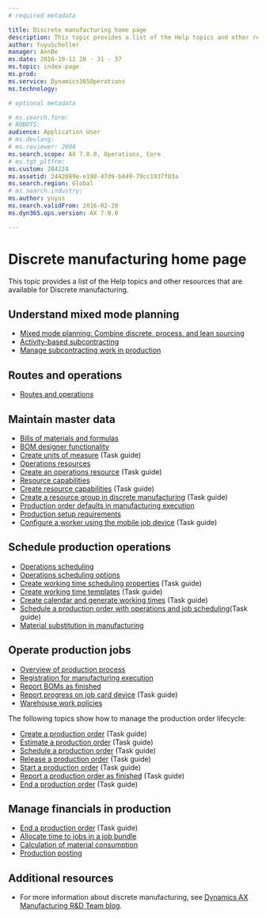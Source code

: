 ```yaml
---
# required metadata

title: Discrete manufacturing home page
description: This topic provides a list of the Help topics and other resources that are available for Discrete manufacturing. 
author: YuyuScheller
manager: AnnBe
ms.date: 2016-10-11 20 - 31 - 37
ms.topic: index-page
ms.prod: 
ms.service: Dynamics365Operations
ms.technology: 

# optional metadata

# ms.search.form: 
# ROBOTS: 
audience: Application User
# ms.devlang: 
# ms.reviewer: 2094
ms.search.scope: AX 7.0.0, Operations, Core
# ms.tgt_pltfrm: 
ms.custom: 204224
ms.assetid: 2442089e-e198-47d9-b449-79cc1937f83a
ms.search.region: Global
# ms.search.industry: 
ms.author: yuyus
ms.search.validFrom: 2016-02-28
ms.dyn365.ops.version: AX 7.0.0

---
```


# Discrete manufacturing home page

This topic provides a list of the Help topics and other resources that are available for Discrete manufacturing. 

Understand mixed mode planning
------------------------------

-   [Mixed mode planning: Combine discrete, process, and lean sourcing](mixed-mode-plan.md)
-   [Activity-based subcontracting](activity-based-subcontracting.md)
-   [Manage subcontracting work in production](manage-subcontract-work-production.md)

## Routes and operations
-   [Routes and operations](routes-operations.md)

## Maintain master data
-   [Bills of materials and formulas](http://ax.help.dynamics.com/en/wiki/bills-of-materials-and-formulas/)
-   [BOM designer functionality](bom-designer-functionality.md)
-   [Create units of measure](http://ax.help.dynamics.com/en/wiki/manage-unit-of-measure/) (Task guide)
-   [Operations resources](operations-resources.md)
-   [Create an operations resource](http://ax.help.dynamics.com/en/wiki/create-an-operations-resource/) (Task guide)
-   [Resource capabilities](resource-capabilities.md)
-   [Create resource capabilities](http://ax.help.dynamics.com/en/wiki/create-a-resource-capability/) (Task guide)
-   [Create a resource group in discrete manufacturing](http://ax.help.dynamics.com/en/wiki/create-a-resource-group-in-discrete-manufacturing/) (Task guide)
-   [Production order defaults in manufacturing execution](production-order-defaults-manufacturing-execution.md)
-   [Production setup requirements](production-set-up-requirements.md)
-   [Configure a worker using the mobile job device](http://ax.help.dynamics.com/en/wiki/configure-a-worker-using-the-mobile-job-device/) (Task guide)

## Schedule production operations
-   [Operations scheduling](operations-scheduling.md)
-   [Operations scheduling options](operation-scheduling-options.md)
-   [Create working time scheduling properties](http://ax.help.dynamics.com/en/wiki/create-working-time-scheduling-properties/) (Task guide)
-   [Create working time templates](http://ax.help.dynamics.com/en/wiki/create-working-time-templates/) (Task guide)
-   [Create calendar and generate working times](http://ax.help.dynamics.com/en/wiki/create-calendar-and-generate-working-times/) (Task guide)
-   [Schedule a production order with operations and job scheduling](https://ax.help.dynamics.com/en/wiki/schedule-a-production-order-with-operations-and-job-scheduling/)(Task guide)
-   [Material substitution in manufacturing](substitute-items-bom-lines.md)

## Operate production jobs
-   [Overview of production process](production-process-overview.md)
-   [Registration for manufacturing execution](registration-manufacturing-execution.md)
-   [Report BOMs as finished](report-boms-as-finished.md)
-   [Report progress on job card device](http://ax.help.dynamics.com/en/wiki/report-progress-on-job-card-device/) (Task guide)
-   [Warehouse work policies](http://ax.help.dynamics.com/en/wiki/warehouse-work-policies/)

The following topics show how to manage the production order lifecycle:

-   [Create a production order](http://ax.help.dynamics.com/en/wiki/create-a-production-order/) (Task guide)
-   [Estimate a production order](http://ax.help.dynamics.com/en/wiki/estimate-a-production-order/) (Task guide)
-   [Schedule a production order](http://ax.help.dynamics.com/en/wiki/schedule-a-production-order/) (Task guide)
-   [Release a production order](http://ax.help.dynamics.com/en/wiki/release-a-production-order/) (Task guide)
-   [Start a production order](http://ax.help.dynamics.com/en/wiki/start-a-production-order/) (Task guide)
-   [Report a production order as finished](http://ax.help.dynamics.com/en/wiki/report-a-production-order-as-finished/) (Task guide)
-   [End a production order](http://ax.help.dynamics.com/en/wiki/end-a-production-order/) (Task guide)

## Manage financials in production
-   [End a production order](http://ax.help.dynamics.com/en/wiki/end-a-production-order/) (Task guide)
-   [Allocate time to jobs in a job bundle](allocate-time-jobs-job-bundle.md)
-   [Calculation of material consumption](consumption.md)
-   [Production posting](production-posting.md)

## Additional resources
-   For more information about discrete manufacturing, see [Dynamics AX Manufacturing R&D Team blog](https://blogs.msdn.microsoft.com/axmfg/).



